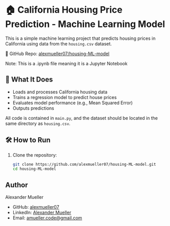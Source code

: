 # 🏠 California Housing Price Prediction - Machine Learning Model

This is a simple machine learning project that predicts housing prices in California using data from the `housing.csv` dataset.

🔗 GitHub Repo: [alexmueller07/housing-ML-model](https://github.com/alexmueller07/housing-ML-model/tree/main)

Note: This is a .ipynb file meaning it is a Jupyter Notebook

## 🧠 What It Does

- Loads and processes California housing data
- Trains a regression model to predict house prices
- Evaluates model performance (e.g., Mean Squared Error)
- Outputs predictions

All code is contained in `main.py`, and the dataset should be located in the same directory as `housing.csv`.

## 🛠 How to Run

1. Clone the repository:
   ```bash
   git clone https://github.com/alexmueller07/housing-ML-model.git
   cd housing-ML-model

## Author

Alexander Mueller

- GitHub: [alexmueller07](https://github.com/alexmueller07)
- LinkedIn: [Alexander Mueller](https://www.linkedin.com/in/alexander-mueller-021658307/)
- Email: amueller.code@gmail.com
